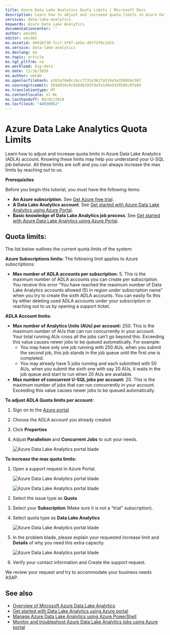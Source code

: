 ```yaml
---
title: Azure Data Lake Analytics Quota Limits | Microsoft Docs
description: Learn how to adjust and increase quota limits in Azure Data Lake Analytics (ADLA) account. Knowing these limits may help you understand your U-SQL job behavior. All these limits are soft and you can always increase the max limits by reaching out to us.
services: data-lake-analytics
keywords: Azure Data Lake Analytics
documentationcenter: ''
author: omidm1
editor: omidm1
ms.assetid: 49416f38-fcc7-476f-a55e-d67f3f9c1d34
ms.service: data-lake-analytics
ms.devlang: na
ms.topic: article
ms.tgt_pltfrm: na
ms.workload: big-data
ms.date: 11/16/2016
ms.author: omidm
ms.openlocfilehash: e161a78e0ccbcc7731e3627a519e5a338059c5bf
ms.sourcegitcommit: 5b9d839c0c0a94b293fdafe1d6e5429506c07e05
ms.translationtype: HT
ms.contentlocale: nl-NL
ms.lasthandoff: 08/02/2018
ms.locfileid: "44550952"
---
```

# <a name="azure-data-lake-analytics-quota-limits"></a>Azure Data Lake Analytics Quota Limits
Learn how to adjust and increase quota limits in Azure Data Lake Analytics (ADLA) account. Knowing these limits may help you understand your U-SQL job behavior. All these limits are soft and you can always increase the max limits by reaching out to us.

**Prerequisites**

Before you begin this tutorial, you must have the following items:

* **An Azure subscription**. See [Get Azure free trial](https://azure.microsoft.com/pricing/free-trial/).
* **A Data Lake Analytics account**. See [Get started with Azure Data Lake Analytics using Azure Portal](https://azure.microsoft.com/en-us/documentation/articles/data-lake-analytics-get-started-portal/#create-adl-analytics-account).
* **Basic knowledge of Data Lake Analytics job process**. See [Get started with Azure Data Lake Analytics using Azure Portal](https://azure.microsoft.com/en-us/documentation/articles/data-lake-analytics-get-started-portal/).

<!-- ################################ -->
<!-- ################################ -->
## <a name="quota-limits"></a>Quota limits:
The list below outlines the current quota limits of the system:

**Azure Subscriptions limits:** The following limit applies to Azure subscriptions:
* **Max number of ADLA accounts per subscription:**  5. This is the maximum number of ADLA accounts you can create per subscription. You receive this error “You have reached the maximum number of Data Lake Analytics accounts allowed (5) in region under subscription name” when you try to create the sixth ADLA accounts. You can easily fix this by either deleting used ADLA accounts under your subscription or reaching out to us by opening a support ticket.

**ADLA Account limits:**
* **Max number of Analytics Units (AUs) per account:** 250. This is the maximum number of AUs that can run concurrently in your account. Your total running AUs cross all the jobs can’t go beyond this. Exceeding this value causes newer jobs to be queued automatically. For example:
    * You may have only one job running with 250 AUs, when you submit the second job, this job stands in the job queue until the first one is completed.
    * You may already have 5 jobs running and each submitted with 50 AUs, when you submit the sixth one with say 20 AUs, it waits in the job queue and start to run when 20 AUs are available.
* **Max number of concurrent U-SQL jobs per account:** 20. This is the maximum number of jobs that can run concurrently in your account. Exceeding this value causes newer jobs to be queued automatically.

**To adjust ADLA Quota limits per account:**
1. Sign on to the [Azure portal](https://portal.azure.com).
2. Choose the ADLA account you already created
3. Click **Properties**
4. Adjust **Parallelism** and **Concurrent Jobs** to suit your needs.

    ![Azure Data Lake Analytics portal blade](https://docstestmedia1.blob.core.windows.net/azure-media/articles/data-lake-analytics/media/data-lake-analytics-quota-limits/data-lake-analytics-quota-properties.png)

**To increase the max quota limits:**
1. Open a support request in Azure Portal.

    ![Azure Data Lake Analytics portal blade](https://docstestmedia1.blob.core.windows.net/azure-media/articles/data-lake-analytics/media/data-lake-analytics-quota-limits/data-lake-analytics-quota-help-support.png)

    ![Azure Data Lake Analytics portal blade](https://docstestmedia1.blob.core.windows.net/azure-media/articles/data-lake-analytics/media/data-lake-analytics-quota-limits/data-lake-analytics-quota-support-request.png)
2. Select the issue type as **Quota**
3. Select your **Subscription** (Make sure it is not a “trial” subscription).
4. Select quota type as **Data Lake Analytics**

    ![Azure Data Lake Analytics portal blade](https://docstestmedia1.blob.core.windows.net/azure-media/articles/data-lake-analytics/media/data-lake-analytics-quota-limits/data-lake-analytics-quota-support-request-basics.png)

5.  In the problem blade, please explain your requested increase limit and **Details** of why you need this extra capacity.

    ![Azure Data Lake Analytics portal blade](https://docstestmedia1.blob.core.windows.net/azure-media/articles/data-lake-analytics/media/data-lake-analytics-quota-limits/data-lake-analytics-quota-support-request-details.png)

6.  Verify your contact information and Create the support request.

We review your request and try to accommodate your business needs ASAP.

## <a name="see-also"></a>See also
* [Overview of Microsoft Azure Data Lake Analytics](data-lake-analytics-overview.md)
* [Get started with Data Lake Analytics using Azure portal](data-lake-analytics-get-started-portal.md)
* [Manage Azure Data Lake Analytics using Azure PowerShell](data-lake-analytics-manage-use-powershell.md)
* [Monitor and troubleshoot Azure Data Lake Analytics jobs using Azure portal](data-lake-analytics-monitor-and-troubleshoot-jobs-tutorial.md)





